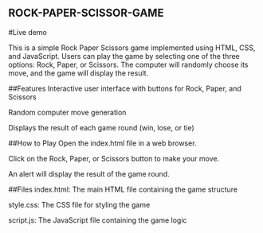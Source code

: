 ## ROCK-PAPER-SCISSOR-GAME

#Live demo

This is a simple Rock Paper Scissors game implemented using HTML, CSS, and JavaScript. Users can play the game by selecting one of the three options: Rock, Paper, or Scissors. The computer will randomly choose its move, and the game will display the result.

##Features
Interactive user interface with buttons for Rock, Paper, and Scissors

Random computer move generation

Displays the result of each game round (win, lose, or tie)

##How to Play
Open the index.html file in a web browser.

Click on the Rock, Paper, or Scissors button to make your move.

An alert will display the result of the game round.

##Files
index.html: The main HTML file containing the game structure

style.css: The CSS file for styling the game

script.js: The JavaScript file containing the game logic
